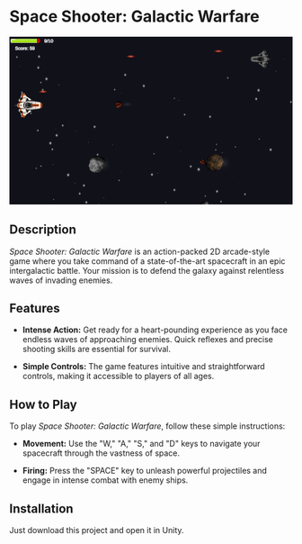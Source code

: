 # Space Shooter: Galactic Warfare

![Gameplay Screenshot](thumb.png)

## Description

*Space Shooter: Galactic Warfare* is an action-packed 2D arcade-style game where you take command of a state-of-the-art spacecraft in an epic intergalactic battle. Your mission is to defend the galaxy against relentless waves of invading enemies.

## Features

- **Intense Action:** Get ready for a heart-pounding experience as you face endless waves of approaching enemies. Quick reflexes and precise shooting skills are essential for survival.

- **Simple Controls:** The game features intuitive and straightforward controls, making it accessible to players of all ages.

## How to Play

To play *Space Shooter: Galactic Warfare*, follow these simple instructions:

- **Movement:** Use the "W," "A," "S," and "D" keys to navigate your spacecraft through the vastness of space.

- **Firing:** Press the "SPACE" key to unleash powerful projectiles and engage in intense combat with enemy ships.

## Installation

Just download this project and open it in Unity.
